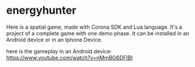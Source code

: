 # energyhunter

Here is a spatial game, made with Corona SDK and Lua language.
It's a project of a complete game with one demo phase.
It can be installed in an Android device or in an Iphone Device.

here is the gameplay in an Android device: https://www.youtube.com/watch?v=nMmBG6DFIBI

